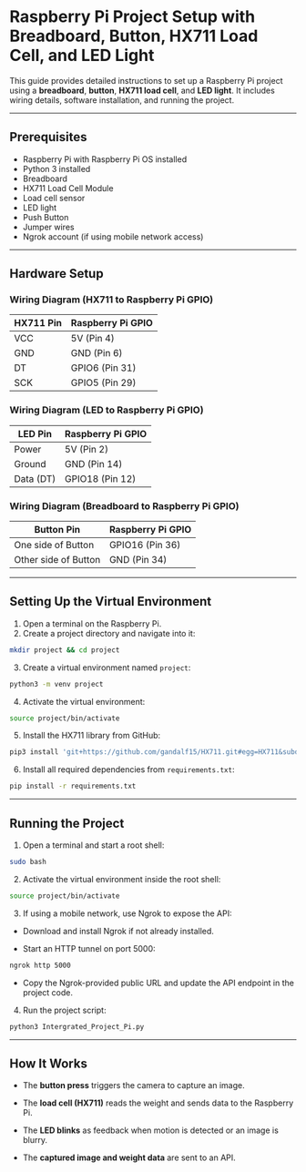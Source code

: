 
# Raspberry Pi Project Setup with Breadboard, Button, HX711 Load Cell, and LED Light

This guide provides detailed instructions to set up a Raspberry Pi project using a **breadboard**, **button**, **HX711 load cell**, and **LED light**. It includes wiring details, software installation, and running the project.

---

## Prerequisites
- Raspberry Pi with Raspberry Pi OS installed
- Python 3 installed
- Breadboard
- HX711 Load Cell Module
- Load cell sensor
- LED light
- Push Button
- Jumper wires
- Ngrok account (if using mobile network access)

---

## Hardware Setup
### Wiring Diagram (HX711 to Raspberry Pi GPIO)
| **HX711 Pin** | **Raspberry Pi GPIO** |
|--------------|----------------------|
| VCC         | 5V (Pin 4)            |
| GND         | GND (Pin 6)           |
| DT          | GPIO6 (Pin 31)        |
| SCK         | GPIO5 (Pin 29)        |

### **Wiring Diagram (LED to Raspberry Pi GPIO)**
| **LED Pin** | **Raspberry Pi GPIO** |
|------------|----------------------|
| Power     | 5V (Pin 2)            |
| Ground    | GND (Pin 14)          |
| Data (DT) | GPIO18 (Pin 12)       |

### **Wiring Diagram (Breadboard to Raspberry Pi GPIO)**
| **Button Pin** | **Raspberry Pi GPIO** |
|--------------|----------------------|
| One side of Button | GPIO16 (Pin 36)|
| Other side of Button | GND (Pin 34) |

---

## Setting Up the Virtual Environment

1. Open a terminal on the Raspberry Pi.
2. Create a project directory and navigate into it:
```sh
mkdir project && cd project
```
3. Create a virtual environment named `project`:
```sh
python3 -m venv project
```
4. Activate the virtual environment:
```sh
source project/bin/activate
```
5. Install the HX711 library from GitHub:
```sh
pip3 install 'git+https://github.com/gandalf15/HX711.git#egg=HX711&subdirectory=HX711_Python3'
```
6. Install all required dependencies from `requirements.txt`:
```sh
pip install -r requirements.txt
```

---

## Running the Project

1. Open a terminal and start a root shell:
```sh
sudo bash
```
2. Activate the virtual environment inside the root shell:
```sh
source project/bin/activate
```
3. If using a mobile network, use Ngrok to expose the API:

- Download and install Ngrok if not already installed.

- Start an HTTP tunnel on port 5000:
```sh
ngrok http 5000
```
- Copy the Ngrok-provided public URL and update the API endpoint in the project code.

4. Run the project script:
```sh
python3 Intergrated_Project_Pi.py
```

---

## How It Works
- The **button press** triggers the camera to capture an image.

- The **load cell (HX711)** reads the weight and sends data to the Raspberry Pi.

- The **LED blinks** as feedback when motion is detected or an image is blurry.

- The **captured image and weight data** are sent to an API.
